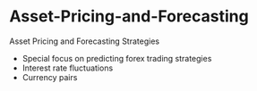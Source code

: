 # Asset-Pricing-and-Forecasting
Asset Pricing and Forecasting Strategies
- Special focus on predicting forex trading strategies
- Interest rate fluctuations
- Currency pairs
